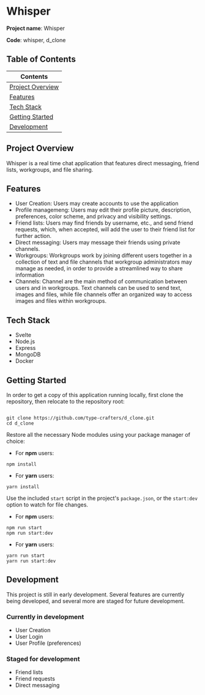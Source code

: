# Whisper

**Project name**: Whisper

**Code**: whisper, d_clone

## Table of Contents


| Contents |
| --- |
| [Project Overview](#project-overview) |
| [Features](#features) |
| [Tech Stack](#tech-stack) |
| [Getting Started](#getting-started) |
| [Development](#development) |

## Project Overview

Whisper is a real time chat application that features direct messaging, friend lists, workgroups, and file sharing.

## Features

- User Creation: Users may create accounts to use the application
- Profile managemeng: Users may edit their profile picture, description, preferences, color scheme, and privacy and visibility settings. 
- Friend lists: Users may find friends by username, etc., and send friend requests, which, when accepted, will add the user to their friend list for further action.
- Direct messaging: Users may message their friends using private channels.
- Workgroups: Workgroups work by joining different users together in a collection of text and file channels that workgroup administrators may manage as needed, in order to provide a streamlined way to share information 
- Channels: Channel are the main method of communication between users and in workgroups. Text channels can be used to send text, images and files, while file channels offer an organized way to access images and files within workgroups. 

## Tech Stack

- Svelte
- Node.js
- Express
- MongoDB
- Docker

## Getting Started

In order to get a copy of this application running locally, first clone the repository, then relocate to the repository root:

```shell

git clone https://github.com/type-crafters/d_clone.git
cd d_clone

```

Restore all the necessary Node modules using your package manager of choice:

- For **npm** users:
```shell
npm install
```

- For **yarn** users:
```shell
yarn install
```

Use the included `start` script in the project's `package.json`, or the `start:dev` option to watch for file changes.

- For **npm** users:
```shell
npm run start
npm run start:dev
```

- For **yarn** users:
```shell
yarn run start
yarn run start:dev
```

## Development

This project is still in early development. Several features are currently being developed, and several more are staged for future development.

### Currently in development

- User Creation
- User Login
- User Profile (preferences)

### Staged for development

- Friend lists
- Friend requests
- Direct messaging